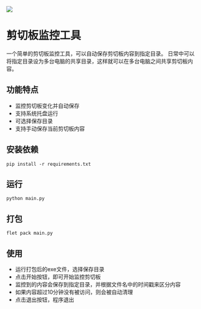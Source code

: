![](https://cdn.jsdelivr.net/gh/GayHub1/images@master/img/20241122171201.png)
# 剪切板监控工具

一个简单的剪切板监控工具，可以自动保存剪切板内容到指定目录。
日常中可以将指定目录设为多台电脑的共享目录，这样就可以在多台电脑之间共享剪切板内容。

## 功能特点

- 监控剪切板变化并自动保存
- 支持系统托盘运行
- 可选择保存目录
- 支持手动保存当前剪切板内容

## 安装依赖

```
pip install -r requirements.txt
```

## 运行

```
python main.py
```
## 打包

```
flet pack main.py
```

## 使用

- 运行打包后的exe文件，选择保存目录
- 点击开始按钮，即可开始监控剪切板
- 监控到的内容会保存到指定目录，并根据文件名中的时间戳来区分内容
- 如果内容超过10分钟没有被访问，则会被自动清理
- 点击退出按钮，程序退出
